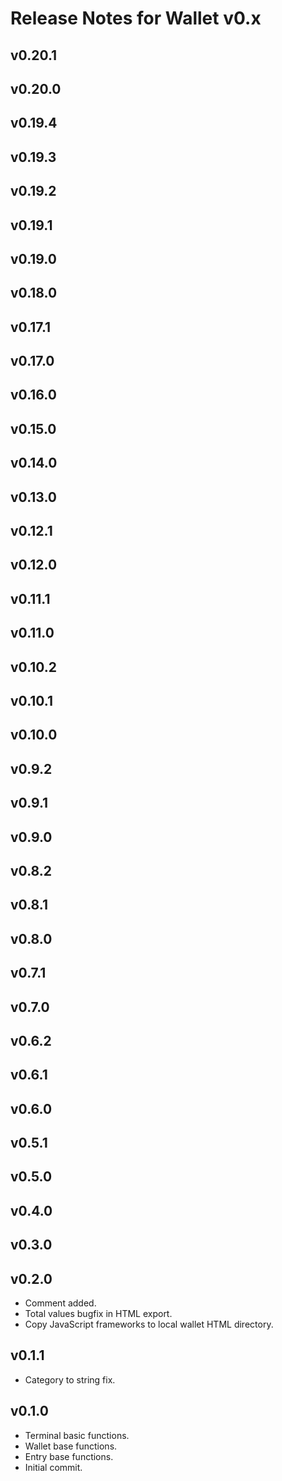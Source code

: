 # Release Notes for Wallet v0.x

## v0.20.1
## v0.20.0
## v0.19.4
## v0.19.3
## v0.19.2
## v0.19.1
## v0.19.0
## v0.18.0
## v0.17.1
## v0.17.0
## v0.16.0
## v0.15.0
## v0.14.0
## v0.13.0
## v0.12.1
## v0.12.0
## v0.11.1
## v0.11.0
## v0.10.2
## v0.10.1
## v0.10.0
## v0.9.2
## v0.9.1
## v0.9.0
## v0.8.2
## v0.8.1
## v0.8.0
## v0.7.1
## v0.7.0
## v0.6.2
## v0.6.1
## v0.6.0
## v0.5.1
## v0.5.0
## v0.4.0
## v0.3.0
## v0.2.0

- Comment added.
- Total values bugfix in HTML export.
- Copy JavaScript frameworks to local wallet HTML directory.

## v0.1.1

- Category to string fix.

## v0.1.0

- Terminal basic functions.
- Wallet base functions.
- Entry base functions.
- Initial commit.

